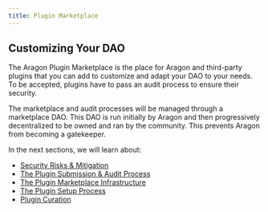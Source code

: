 ```yaml
---
title: Plugin Marketplace
---
```


## Customizing Your DAO

The Aragon Plugin Marketplace is the place for Aragon and third-party plugins that you can add to customize and adapt your DAO to your needs.
To be accepted, plugins have to pass an audit process to ensure their security.

The marketplace and audit processes will be managed through a marketplace DAO.
This DAO is run initially by Aragon and then progressively decentralized to be owned and ran by the community. This prevents Aragon from becoming a gatekeeper.

In the next sections, we will learn about:

- [Security Risks & Mitigation](01-security-risk-mitigation.md)
- [The Plugin Submission & Audit Process](02-plugin-submission.md)
- [The Plugin Marketplace Infrastructure](03-infrastructure.md)
- [The Plugin Setup Process](04-plugin-setup.md)
- [Plugin Curation](05-curation.md)
